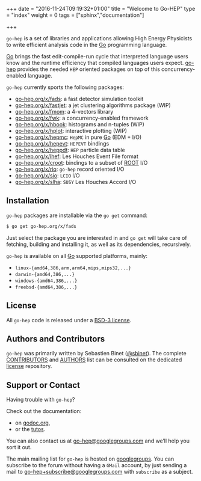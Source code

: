 +++
date = "2016-11-24T09:19:32+01:00"
title = "Welcome to Go-HEP"
type = "index"
weight = 0
tags = ["sphinx","documentation"]

+++

`go-hep` is a set of libraries and applications allowing High Energy Physicists to write efficient analysis code in the [Go](https://golang.org) programming language.


[Go](https://golang.org) brings the fast edit-compile-run cycle that interpreted language users know and the runtime efficiency that compiled languages users expect.
[go-hep](https://go-hep.org) provides the needed `HEP` oriented packages on top of this concurrency-enabled language.
 
`go-hep` currently sports the following packages:

- [go-hep.org/x/fads](https://go-hep.org/x/fads): a fast detector simulation toolkit
- [go-hep.org/x/fastjet](https://go-hep.org/x/fastjet): a jet clustering algorithms package (WIP)
- [go-hep.org/x/fmom](https://go-hep.org/x/fmom): a 4-vectors library
- [go-hep.org/x/fwk](https://go-hep.org/x/fwk): a concurrency-enabled framework
- [go-hep.org/x/hbook](https://go-hep.org/x/hbook): histograms and n-tuples (WIP)
- [go-hep.org/x/hplot](https://go-hep.org/x/hplot): interactive plotting (WIP)
- [go-hep.org/x/hepmc](https://go-hep.org/x/hepmc): `HepMC` in pure [Go](https://golang.org) (EDM + I/O)
- [go-hep.org/x/hepevt](https://go-hep.org/x/hepevt): `HEPEVT` bindings
- [go-hep.org/x/heppdt](https://go-hep.org/x/heppdt): `HEP` particle data table
- [go-hep.org/x/lhef](https://go-hep.org/x/lhef): Les Houches Event File format
- [go-hep.org/x/croot](https://go-hep.org/x/croot): bindings to a subset of [ROOT](https://root.cern.ch) I/O
- [go-hep.org/x/rio](https://go-hep.org/x/rio): `go-hep` record oriented I/O
- [go-hep.org/x/sio](https://go-hep.org/x/sio): `LCIO` I/O
- [go-hep.org/x/slha](https://go-hep.org/x/slha): `SUSY` Les Houches Accord I/O

## Installation

`go-hep` packages are installable via the `go get` command:

```sh
$ go get go-hep.org/x/fads
```

Just select the package you are interested in and `go get` will take care of fetching, building and installing it, as well as its dependencies, recursively.

`go-hep` is available on all [Go](https://golang.org) supported platforms, mainly:

- `linux-{amd64,386,arm,arm64,mips,mips32,...}`
- `darwin-{amd64,386,...}`
- `windows-{amd64,386,...}`
- `freebsd-{amd64,386,...}`

## License

All `go-hep` code is released under a [BSD-3 license](https://go-hep.org/license).

## Authors and Contributors

``go-hep`` was primarily written by Sebastien Binet ([@sbinet](https://github.com/sbinet)).
The complete [CONTRIBUTORS](https://github.com/go-hep/license/blob/master/CONTRIBUTORS) and [AUTHORS](https://github.com/go-hep/license/blob/master/AUTHORS) list can be consulted on the dedicated [license](https://go-hep.org/license) repository.

## Support or Contact

Having trouble with ``go-hep``?
 
Check out the documentation:

- on [godoc.org](https://godoc.org/?q=go-hep.org),
- or the [tutos](https://go-hep.org/tutos).

You can also contact us at [go-hep@googlegroups.com](mailto:go-hep@googlegroups.com) and we’ll help you sort it out.

The main mailing list for `go-hep` is hosted on [googlegroups](https://groups.google.com/forum/#!forum/go-hep).
You can subscribe to the forum without having a `GMail` account, by just sending a mail to [go-hep+subscribe@googlegroups.com](mailto:go-hep+subscribe@googlegroups.com?subject=subscribe) with `subscribe` as a subject.
